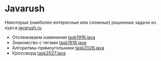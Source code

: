 # Javarush
Некоторые (наиболее интересные или сложные) решенные задачи из курса [javarush.ru](https://javarush.ru)

* Отслеживаем изменения [task1916.java](task1916.java)
* Знакомство с тегами [task1918.java](task1918.java)
* Алгоритмы-прямоугольники [task2026.java](task2026.java)
* Кроссворд [task2027.java](task2027.java)
